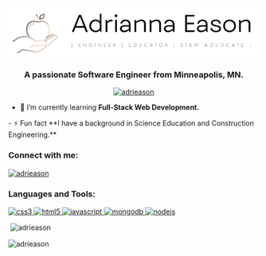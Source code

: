 <img src="default1.png" alt="engineer stem advocate educator"/>
<h3 align="center">A passionate Software Engineer from Minneapolis, MN.</h3>

<p align="center"> <a href="https://twitter.com/adrieason" target="blank"><img src="https://img.shields.io/twitter/follow/adrieason?logo=twitter&style=for-the-badge" alt="adrieason" /></a> </p>

- 🌱 I’m currently learning **Full-Stack Web Development.**

<!-- 👨‍💻 All of my projects are available at [https://adrieason.netlify.app](https://adrieason.netlify.app)--!>

- ⚡ Fun fact **I have a background in Science Education and Construction Engineering.**

<h3 align="left">Connect with me:</h3>
<p align="left">
<a href="https://twitter.com/adrieason" target="blank"><img align="center" src="https://raw.githubusercontent.com/rahuldkjain/github-profile-readme-generator/master/src/images/icons/Social/twitter.svg" alt="adrieason" height="30" width="40" /></a>
</p>

<h3 align="left">Languages and Tools:</h3>
<p align="left"> <a href="https://www.w3schools.com/css/" target="_blank" rel="noreferrer"> <img src="https://raw.githubusercontent.com/devicons/devicon/master/icons/css3/css3-original-wordmark.svg" alt="css3" width="40" height="40"/> </a> <a href="https://www.w3.org/html/" target="_blank" rel="noreferrer"> <img src="https://raw.githubusercontent.com/devicons/devicon/master/icons/html5/html5-original-wordmark.svg" alt="html5" width="40" height="40"/> </a> <a href="https://developer.mozilla.org/en-US/docs/Web/JavaScript" target="_blank" rel="noreferrer"> <img src="https://raw.githubusercontent.com/devicons/devicon/master/icons/javascript/javascript-original.svg" alt="javascript" width="40" height="40"/> </a> <a href="https://www.mongodb.com/" target="_blank" rel="noreferrer"> <img src="https://raw.githubusercontent.com/devicons/devicon/master/icons/mongodb/mongodb-original-wordmark.svg" alt="mongodb" width="40" height="40"/> </a> <a href="https://nodejs.org" target="_blank" rel="noreferrer"> <img src="https://raw.githubusercontent.com/devicons/devicon/master/icons/nodejs/nodejs-original-wordmark.svg" alt="nodejs" width="40" height="40"/> </a> </p>

<p>&nbsp;<img align="center" src="https://github-readme-stats.vercel.app/api?username=adrieason&show_icons=true&locale=en" alt="adrieason" /></p>

<p><img align="center" src="https://github-readme-streak-stats.herokuapp.com/?user=adrieason&" alt="adrieason" /></p>

<!-- 
<h2 align="center" color="white">Projects (more coming soon...)</h2>
<div align="center">
	<table>
		<tr>
			<td width="50%">
				<h3 align="center" color="white">book tracker app</h2>
				<div align="center" > 
					<a href="https://bookshelf-mvc-auth-local.dooryardroses.repl.co" target="_blank">
						<img src="Screen Shot 2022-09-12 at 7.49.50 PM.png" alt="Book Tracker App">
					</a>
					<br>
					<br>
					<p>
						<a href='' target="_blank">
							<img src="https://img.shields.io/badge/Repo-lightgrey?style=for-the-badge&logo=github"/>
						</a>  
						<a href="" target="_blank">
						</a>	
					</p>
					<p><strong>Node.js, JavaScript, CSS3, HTML5</strong> - Use this web app to track the books on your bookshelf. Have you read it yet?!</p>
				</div>
			</td>
			<td width="50%">
				<h3 align="center" color="white">Rob Porter Media</h2>
				<div align="center" > 
					<a href="https://rainbow-muffin-8a4a26.netlify.app" target="_blank">
						<img src="Screen Shot 2022-09-12 at 7.57.00 PM.png" alt="Artist portfolio" height="200px" />
					</a>
					<br>
					<br>
					<p>
						<a href="" target="_blank">
							<img src="https://img.shields.io/badge/Repo-lightgrey?style=for-the-badge&logo=github"/>
						</a>  
						<a href="" target="_blank">
						</a>	
					</p>
					<p><strong>JavaScript, Sass, CSS3, HTML5</strong> - A showcase of work done by artist.</p>
				</div>
			</td>
		<tr>
			<td width="50%">
				<h3 align="center" color="white">Salon App</h2>
				<div align="center" > 
					<a href="https://spectralcurls.netlify.app" target="_blank">
						<img src="Screen Shot 2022-09-12 at 7.56.41 PM.png" alt="Salon Site" />
					</a>
					<br>
					<br>
					<p>
						<a href="" target="_blank">
							<img src="https://img.shields.io/badge/Repo-lightgrey?style=for-the-badge&logo=github"/>
						</a>  
						<a href="" target="_blank">
						</a>	
					</p>
					<p><strong>JavaScript, CSS3, HTML5</strong> - </p>
				</div>
			</td>
			<td width="50%">
				<h3 align="center" color="white">Portfolio</h2>
				<div align="center" > 
					<a href="https://adrieason.netlify.app" target="_blank">
						<img src="Screen Shot 2022-09-12 at 7.51.05 PM.png" alt="My Portfolio Site" height="200px" />
					</a>
					<br>
					<br>
					<p>
						<a href="" target="_blank">
							<img src="https://img.shields.io/badge/Repo-lightgrey?style=for-the-badge&logo=github"/>
						</a>  
						<a href="" target="_blank">
						</a>	
					</p>
					<p><strong>JavaScript, Sass, CSS3, HTML5</strong> - A clean and professional portfolio site.</p>
				</div>
			</td>
	</table>
</div> -->
<br />
